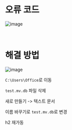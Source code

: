 # 오류 코드

![image](https://github.com/limtowoong/problem/assets/104752202/3d29c3f0-1dec-410a-8802-d87584c4417b)

<br>

# 해결 방법

![image](https://github.com/limtowoong/problem/assets/104752202/a4efcfec-e909-4c17-a5f7-45094e425020)

`C:\Users\Office`로 이동

`test.mv.db` 파일 삭제

새로 만들기 -> 텍스트 문서

이름 바꾸기로 `test.mv.db`로 변경

h2 재가동
